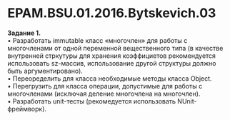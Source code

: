 # EPAM.BSU.01.2016.Bytskevich.03

<b>Задание 1.</b><br>
•	Разработать immutable класс «многочлен» для работы с многочленами от одной переменной вещественного типа (в качестве внутренней стркутуры для хранения коэффициетов рекомендуется использовать sz-массив, использование другой структуры должно быть аргументировано). <br>
•	Переоределить для класса необходимые методы класса Object.<br>
•	Перегрузить для класса операции, допустимые для работы с многочленами (исключая деление многочлена на многочлен).<br>
•	Разработать unit-тесты (рекомедуется использовать NUnit-фреймворк).<br>

